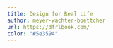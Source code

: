 ```yaml
---
title: Design for Real Life
author: meyer-wachter-boettcher
url: https://dfrlbook.com/
color: "#5e3594"
---
```

